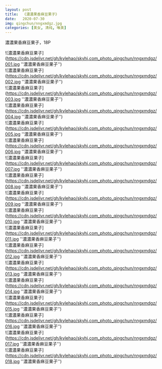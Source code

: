```yaml
---
layout: post
title:  《濃濃果香麻豆果子》
date:   2020-07-30
img: qingchun/nngxmdgz.jpg
categories: [美女, 清纯, 唯美]
---
```


濃濃果香麻豆果子，18P

![濃濃果香麻豆果子](https://cdn.jsdelivr.net/gh/kylehao/skyhj.com_photo_qingchun/nngxmdgz/001.jpg ''濃濃果香麻豆果子'') <br>
![濃濃果香麻豆果子](https://cdn.jsdelivr.net/gh/kylehao/skyhj.com_photo_qingchun/nngxmdgz/002.jpg ''濃濃果香麻豆果子'') <br>
![濃濃果香麻豆果子](https://cdn.jsdelivr.net/gh/kylehao/skyhj.com_photo_qingchun/nngxmdgz/003.jpg ''濃濃果香麻豆果子'') <br>
![濃濃果香麻豆果子](https://cdn.jsdelivr.net/gh/kylehao/skyhj.com_photo_qingchun/nngxmdgz/004.jpg ''濃濃果香麻豆果子'') <br>
![濃濃果香麻豆果子](https://cdn.jsdelivr.net/gh/kylehao/skyhj.com_photo_qingchun/nngxmdgz/005.jpg ''濃濃果香麻豆果子'') <br>
![濃濃果香麻豆果子](https://cdn.jsdelivr.net/gh/kylehao/skyhj.com_photo_qingchun/nngxmdgz/006.jpg ''濃濃果香麻豆果子'') <br>
![濃濃果香麻豆果子](https://cdn.jsdelivr.net/gh/kylehao/skyhj.com_photo_qingchun/nngxmdgz/007.jpg ''濃濃果香麻豆果子'') <br>
![濃濃果香麻豆果子](https://cdn.jsdelivr.net/gh/kylehao/skyhj.com_photo_qingchun/nngxmdgz/008.jpg ''濃濃果香麻豆果子'') <br>
![濃濃果香麻豆果子](https://cdn.jsdelivr.net/gh/kylehao/skyhj.com_photo_qingchun/nngxmdgz/009.jpg ''濃濃果香麻豆果子'') <br>
![濃濃果香麻豆果子](https://cdn.jsdelivr.net/gh/kylehao/skyhj.com_photo_qingchun/nngxmdgz/010.jpg ''濃濃果香麻豆果子'') <br>
![濃濃果香麻豆果子](https://cdn.jsdelivr.net/gh/kylehao/skyhj.com_photo_qingchun/nngxmdgz/011.jpg ''濃濃果香麻豆果子'') <br>
![濃濃果香麻豆果子](https://cdn.jsdelivr.net/gh/kylehao/skyhj.com_photo_qingchun/nngxmdgz/012.jpg ''濃濃果香麻豆果子'') <br>
![濃濃果香麻豆果子](https://cdn.jsdelivr.net/gh/kylehao/skyhj.com_photo_qingchun/nngxmdgz/013.jpg ''濃濃果香麻豆果子'') <br>
![濃濃果香麻豆果子](https://cdn.jsdelivr.net/gh/kylehao/skyhj.com_photo_qingchun/nngxmdgz/014.jpg ''濃濃果香麻豆果子'') <br>
![濃濃果香麻豆果子](https://cdn.jsdelivr.net/gh/kylehao/skyhj.com_photo_qingchun/nngxmdgz/015.jpg ''濃濃果香麻豆果子'') <br>
![濃濃果香麻豆果子](https://cdn.jsdelivr.net/gh/kylehao/skyhj.com_photo_qingchun/nngxmdgz/016.jpg ''濃濃果香麻豆果子'') <br>
![濃濃果香麻豆果子](https://cdn.jsdelivr.net/gh/kylehao/skyhj.com_photo_qingchun/nngxmdgz/017.jpg ''濃濃果香麻豆果子'') <br>
![濃濃果香麻豆果子](https://cdn.jsdelivr.net/gh/kylehao/skyhj.com_photo_qingchun/nngxmdgz/018.jpg ''濃濃果香麻豆果子'') <br>
